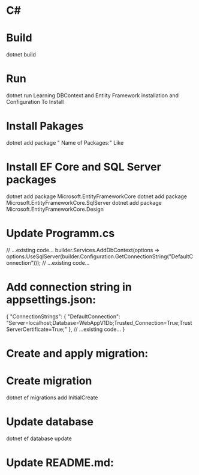 # C#
# Build
  dotnet build
# Run
  dotnet run
  Learning DBContext and Entiity Framework installation and Configuration
  To Install
  # Install Pakages
  dotnet add package " Name of Packages:"
  Like 
# Install EF Core and SQL Server packages
dotnet add package Microsoft.EntityFrameworkCore
dotnet add package Microsoft.EntityFrameworkCore.SqlServer
dotnet add package Microsoft.EntityFrameworkCore.Design

# Update Programm.cs 
// ...existing code...
builder.Services.AddDbContext<ApplicationDbContext>(options =>
    options.UseSqlServer(builder.Configuration.GetConnectionString("DefaultConnection")));
// ...existing code...
# Add connection string in appsettings.json:
{
  "ConnectionStrings": {
    "DefaultConnection": "Server=localhost;Database=WebAppV1Db;Trusted_Connection=True;TrustServerCertificate=True;"
  },
  // ...existing code...
}
# Create and apply migration:
# Create migration
dotnet ef migrations add InitialCreate

# Update database
dotnet ef database update
# Update README.md:


 
